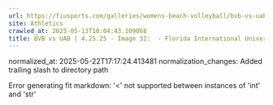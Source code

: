 ```yaml
---
url: https://fiusports.com/galleries/womens-beach-volleyball/bvb-vs-uab-4-25-25/image-32/357/62831/
site: Athletics
crawled_at: 2025-05-13T10:04:43.109068
title: BVB vs UAB | 4.25.25 - Image 32:  - Florida International University
---
```

normalized_at: 2025-05-22T17:17:24.413481
normalization_changes: Added trailing slash to directory path

Error generating fit markdown: '<' not supported between instances of 'int' and 'str'